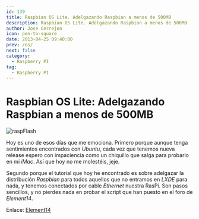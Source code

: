 ```yaml
---
id: 139
title: Raspbian OS Lite. Adelgazando Raspbian a menos de 500MB
description: Raspbian OS Lite. Adelgazando Raspbian a menos de 500MB
author: Jose Cerrejon
icon: pen-to-square
date: 2013-04-25 09:40:00
prev: /es/
next: false
category:
  - Raspberry PI
tag:
  - Raspberry PI
---
```


# Raspbian OS Lite: Adelgazando Raspbian a menos de 500MB

![raspFlash](/images/raspflash.jpg)

Hoy es uno de esos días que me emociona. Primero porque aunque tenga sentimientos encontrados con *Ubuntu*, cada vez que tenemos nueva release espero con impaciencia como un chiquillo que salga para probarlo en mi *iMac*. Así que hoy no me molestéis, jeje.

Segundo porque el tutorial que hoy he encontrado es sobre adelgazar la distribución *Raspbian* para todos aquellos que no entramos en *LXDE* para nada, y tenemos conectados por cable *Ethernet* nuestra RasPi. Son pasos sencillos, y no pierdes nada en probar el script que han puesto en el foro de *Element14*.

Enlace: [Element14](http://www.element14.com/community/blogs/mirandasoft/2013/04/20/raspberry-pi-making-raspbian-os-lite-under-500mb)